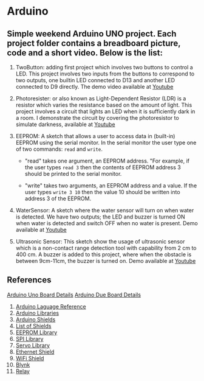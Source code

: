 # Arduino
Simple weekend Arduino UNO project. Each project folder contains a breadboard picture, code and a short video. Below is the list:
---
1.  TwoButton: adding first project which involves two buttons to control a LED. This project involves two inputs from the buttons to correspond to two outputs, one builtin LED connected to D13 and another LED connected to D9 directly. The demo video available at [Youtube](https://youtu.be/2UX8akIyRBY)

2.  Photoresister: or also known as Light-Dependent Resistor (LDR) is a resistor which varies the resistance based on the amount of light. This project involves a circuit that lights an LED when it is sufficiently dark in a room. I demonstrate the circuit by covering the photoresistor to simulate darkness, available at [Youtube](https://www.youtube.com/watch?v=hIxY1L2sM7U)

3. EEPROM: A sketch that allows a user to access data in (built-in) EEPROM using the serial monitor. In the serial monitor the user type one of two commands: `read` and `write`. 
    - "read" takes one argument, an EEPROM address. "For example, if the user types  `read 3` then the contents of EEPROM address 3 should be printed to the serial monitor. 

    - "write" takes two arguments, an EEPROM address and a value.  If the user types `write 3 10` then the value 10 should be written into address 3 of the EEPROM.
 
4. WaterSensor: A sketch where the water sensor will turn on when water is detected.  We have two outputs; the LED and buzzer is turned ON when water is detected and switch OFF when no water is present. Demo available at [Youtube](https://youtu.be/OcxmGYR4IWU)

5. Ultrasonic Sensor: This sketch show the usage of ultrasonic sensor which is a non-contact range detection tool with capability from 2 cm to 400 cm. A buzzer is added to this project, where when the obstacle is between 9cm-11cm, the buzzer is turned on. Demo available at [Youtube](https://youtu.be/QoMn5BVaquU)

## References
[Arduino Uno Board Details](https://store.arduino.cc/usa/arduino-uno-rev3)
[Arduino Due Board Details](https://store.arduino.cc/usa/due)
1. [Arduino Laguage Reference](https://www.arduino.cc/reference/en)
2. [Arduino Libraries](https://www.arduino.cc/en/Reference/Libraries) 
3. [Arduino Shields](https://learn.sparkfun.com/tutorials/arduino-shields)
4. [List of Shields](http://playground.arduino.cc/Main/SimilarBoards)
5. [EEPROM Library](https://www.arduino.cc/en/Reference/EEPROM)
6. [SPI Library](https://www.arduino.cc/en/Reference/SPI)
7. [Servo Library](https://www.arduino.cc/en/Reference/Servo)
8. [Ethernet Shield](https://www.arduino.cc/en/Main/ArduinoEthernetShield)
9. [WiFi Shield](https://www.arduino.cc/en/pmwiki.php?n=Main/ArduinoWiFiShield)
10. [Blynk](http://docs.blynk.cc/)
11. [Relay](https://www.circuitbasics.com/setting-up-a-5v-relay-on-the-arduino/) 
